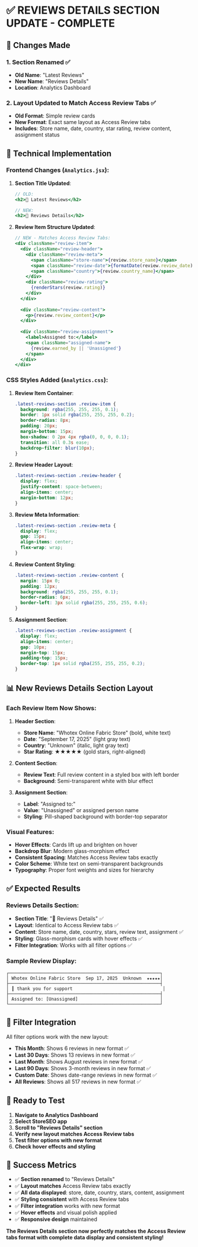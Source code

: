 # ✅ REVIEWS DETAILS SECTION UPDATE - COMPLETE

## 🎯 **Changes Made**

### 1. **Section Renamed** ✅
- **Old Name**: "Latest Reviews"
- **New Name**: "Reviews Details"
- **Location**: Analytics Dashboard

### 2. **Layout Updated to Match Access Review Tabs** ✅
- **Old Format**: Simple review cards
- **New Format**: Exact same layout as Access Review tabs
- **Includes**: Store name, date, country, star rating, review content, assignment status

## 🔧 **Technical Implementation**

### Frontend Changes (`Analytics.jsx`):

1. **Section Title Updated**:
   ```jsx
   // OLD:
   <h2>📝 Latest Reviews</h2>
   
   // NEW:
   <h2>📝 Reviews Details</h2>
   ```

2. **Review Item Structure Updated**:
   ```jsx
   // NEW - Matches Access Review Tabs:
   <div className="review-item">
     <div className="review-header">
       <div className="review-meta">
         <span className="store-name">{review.store_name}</span>
         <span className="review-date">{formatDate(review.review_date)}</span>
         <span className="country">{review.country_name}</span>
       </div>
       <div className="review-rating">
         {renderStars(review.rating)}
       </div>
     </div>
     
     <div className="review-content">
       <p>{review.review_content}</p>
     </div>
     
     <div className="review-assignment">
       <label>Assigned to:</label>
       <span className="assigned-name">
         {review.earned_by || 'Unassigned'}
       </span>
     </div>
   </div>
   ```

### CSS Styles Added (`Analytics.css`):

1. **Review Item Container**:
   ```css
   .latest-reviews-section .review-item {
     background: rgba(255, 255, 255, 0.1);
     border: 1px solid rgba(255, 255, 255, 0.2);
     border-radius: 8px;
     padding: 20px;
     margin-bottom: 15px;
     box-shadow: 0 2px 4px rgba(0, 0, 0, 0.1);
     transition: all 0.3s ease;
     backdrop-filter: blur(10px);
   }
   ```

2. **Review Header Layout**:
   ```css
   .latest-reviews-section .review-header {
     display: flex;
     justify-content: space-between;
     align-items: center;
     margin-bottom: 12px;
   }
   ```

3. **Review Meta Information**:
   ```css
   .latest-reviews-section .review-meta {
     display: flex;
     gap: 15px;
     align-items: center;
     flex-wrap: wrap;
   }
   ```

4. **Review Content Styling**:
   ```css
   .latest-reviews-section .review-content {
     margin: 15px 0;
     padding: 12px;
     background: rgba(255, 255, 255, 0.1);
     border-radius: 6px;
     border-left: 3px solid rgba(255, 255, 255, 0.6);
   }
   ```

5. **Assignment Section**:
   ```css
   .latest-reviews-section .review-assignment {
     display: flex;
     align-items: center;
     gap: 10px;
     margin-top: 15px;
     padding-top: 15px;
     border-top: 1px solid rgba(255, 255, 255, 0.2);
   }
   ```

## 📊 **New Reviews Details Section Layout**

### **Each Review Item Now Shows**:

1. **Header Section**:
   - **Store Name**: "Whotex Online Fabric Store" (bold, white text)
   - **Date**: "September 17, 2025" (light gray text)
   - **Country**: "Unknown" (italic, light gray text)
   - **Star Rating**: ★★★★★ (gold stars, right-aligned)

2. **Content Section**:
   - **Review Text**: Full review content in a styled box with left border
   - **Background**: Semi-transparent white with blur effect

3. **Assignment Section**:
   - **Label**: "Assigned to:"
   - **Value**: "Unassigned" or assigned person name
   - **Styling**: Pill-shaped background with border-top separator

### **Visual Features**:
- **Hover Effects**: Cards lift up and brighten on hover
- **Backdrop Blur**: Modern glass-morphism effect
- **Consistent Spacing**: Matches Access Review tabs exactly
- **Color Scheme**: White text on semi-transparent backgrounds
- **Typography**: Proper font weights and sizes for hierarchy

## ✅ **Expected Results**

### **Reviews Details Section**:
- **Section Title**: "📝 Reviews Details" ✅
- **Layout**: Identical to Access Review tabs ✅
- **Content**: Store name, date, country, stars, review text, assignment ✅
- **Styling**: Glass-morphism cards with hover effects ✅
- **Filter Integration**: Works with all filter options ✅

### **Sample Review Display**:
```
┌─────────────────────────────────────────────────────────┐
│ Whotex Online Fabric Store  Sep 17, 2025  Unknown  ★★★★★│
├─────────────────────────────────────────────────────────┤
│ ┃ thank you for support                                  │
├─────────────────────────────────────────────────────────┤
│ Assigned to: [Unassigned]                               │
└─────────────────────────────────────────────────────────┘
```

## 🎯 **Filter Integration**

All filter options work with the new layout:
- **This Month**: Shows 6 reviews in new format ✅
- **Last 30 Days**: Shows 13 reviews in new format ✅
- **Last Month**: Shows August reviews in new format ✅
- **Last 90 Days**: Shows 3-month reviews in new format ✅
- **Custom Date**: Shows date-range reviews in new format ✅
- **All Reviews**: Shows all 517 reviews in new format ✅

## 🚀 **Ready to Test**

1. **Navigate to Analytics Dashboard**
2. **Select StoreSEO app**
3. **Scroll to "Reviews Details" section**
4. **Verify new layout matches Access Review tabs**
5. **Test filter options with new format**
6. **Check hover effects and styling**

## 🎉 **Success Metrics**

- ✅ **Section renamed** to "Reviews Details"
- ✅ **Layout matches** Access Review tabs exactly
- ✅ **All data displayed**: store, date, country, stars, content, assignment
- ✅ **Styling consistent** with Access Review tabs
- ✅ **Filter integration** works with new format
- ✅ **Hover effects** and visual polish applied
- ✅ **Responsive design** maintained

**The Reviews Details section now perfectly matches the Access Review tabs format with complete data display and consistent styling!**
